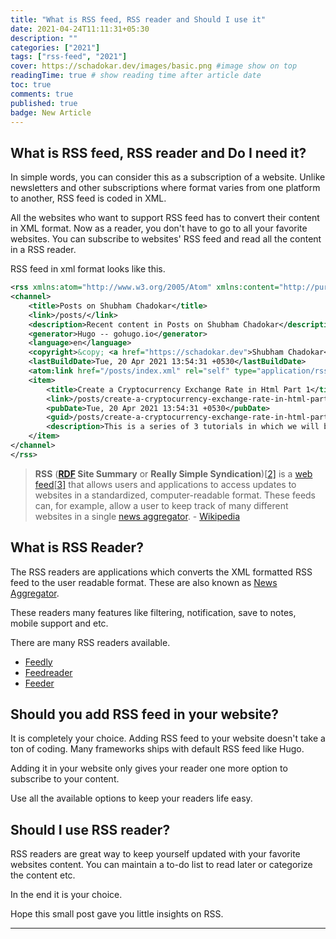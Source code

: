 ```yaml
---
title: "What is RSS feed, RSS reader and Should I use it"
date: 2021-04-24T11:11:31+05:30
description: ""
categories: ["2021"]
tags: ["rss-feed", "2021"]
cover: https://schadokar.dev/images/basic.png #image show on top
readingTime: true # show reading time after article date
toc: true
comments: true
published: true
badge: New Article
---
```


## What is RSS feed, RSS reader and Do I need it?

In simple words, you can consider this as a subscription of a website. Unlike newsletters and other subscriptions where format varies from one platform to another, RSS feed is coded in XML. 

All the websites who want to support RSS feed has to convert their content in XML format. Now as a reader, you don't have to go to all your favorite websites. You can subscribe to websites' RSS feed and read all the content in a RSS reader. 

RSS feed in xml format looks like this.

```xml
<rss xmlns:atom="http://www.w3.org/2005/Atom" xmlns:content="http://purl.org/rss/1.0/modules/content/" version="2.0">
<channel>
	<title>Posts on Shubham Chadokar</title>
	<link>/posts/</link>
	<description>Recent content in Posts on Shubham Chadokar</description>
	<generator>Hugo -- gohugo.io</generator>
	<language>en</language>
	<copyright>&copy; <a href="https://schadokar.dev">Shubham Chadokar</a> 2021</copyright>
	<lastBuildDate>Tue, 20 Apr 2021 13:54:31 +0530</lastBuildDate>
	<atom:link href="/posts/index.xml" rel="self" type="application/rss+xml"/>
	<item>
        <title>Create a Cryptocurrency Exchange Rate in Html Part 1</title>
        <link>/posts/create-a-cryptocurrency-exchange-rate-in-html-part-1/</link>
        <pubDate>Tue, 20 Apr 2021 13:54:31 +0530</pubDate>
        <guid>/posts/create-a-cryptocurrency-exchange-rate-in-html-part-1/</guid>
        <description>This is a series of 3 tutorials in which we will build a cryptocurrency exchange rate dashboard in HTML using materialize css and coinbase free api. Part 1: Simple Cryptocurrency Exchange Rate Dashboard Part 2: Add pagination in cryptocurrency exchange rate Part 3: Change base currency BTC to other currencies like USD, EUR INR. Project Setup Create a cryptocurrency-exchange-rate directory. 1|- cryptocurrency-exchange-rate 2 |- icons 3 |- exchange-rates.js 4 |- index.</description>
    </item>
</channel>
</rss>
```

> **RSS** (**[RDF](https://en.wikipedia.org/wiki/Resource_Description_Framework) Site Summary** or **Really Simple Syndication**)[[2\]](https://en.wikipedia.org/wiki/RSS#cite_note-powers-2003-1-2) is a [web feed](https://en.wikipedia.org/wiki/Web_feed)[[3\]](https://en.wikipedia.org/wiki/RSS#cite_note-Netsc99-3) that allows users and applications to access updates to websites in a standardized, computer-readable format. These feeds can, for example, allow a user to keep track of many different websites in a single [news aggregator](https://en.wikipedia.org/wiki/News_aggregator). - [Wikipedia](https://en.wikipedia.org/wiki/RSS)

## What is RSS Reader?

The RSS readers are applications which converts the XML formatted RSS feed to the user readable format. These are also known as [News Aggregator](https://en.wikipedia.org/wiki/News_aggregator).

These readers many features like filtering, notification, save to notes, mobile support and etc.

There are many RSS readers available.

- [Feedly](https://feedly.com/)
- [Feedreader](https://feedreader.com/)
- [Feeder](https://feeder.co/)

## Should you add RSS feed in your website?

It is completely your choice. Adding RSS feed to your website doesn't take a ton of coding. Many frameworks ships with default RSS feed like Hugo.

Adding it in your website only gives your reader one more option to subscribe to your content.

Use all the available options to keep your readers life easy.

## Should I use RSS reader?

RSS readers are great way to keep yourself updated with your favorite websites content. You can maintain a to-do list to read later or categorize the content etc.

In the end it is your choice. 

Hope this small post gave you little insights on RSS.

---

